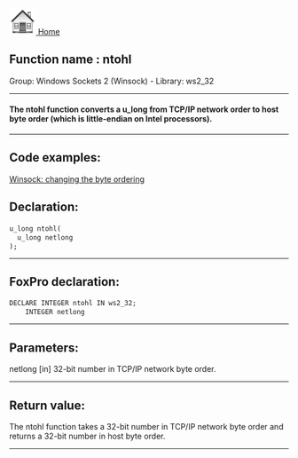 [<img src="../../images/home.png"> Home ](https://github.com/VFPX/Win32API)  

## Function name : ntohl
Group: Windows Sockets 2 (Winsock) - Library: ws2_32    
***  


#### The ntohl function converts a u_long from TCP/IP network order to host byte order (which is little-endian on Intel processors).
***  


## Code examples:
[Winsock: changing the byte ordering](../../samples/sample_221.md)  

## Declaration:
```foxpro  
u_long ntohl(
  u_long netlong
);  
```  
***  


## FoxPro declaration:
```foxpro  
DECLARE INTEGER ntohl IN ws2_32;
	INTEGER netlong  
```  
***  


## Parameters:
netlong 
[in] 32-bit number in TCP/IP network byte order.   
***  


## Return value:
The ntohl function takes a 32-bit number in TCP/IP network byte order and returns a 32-bit number in host byte order.  
***  

